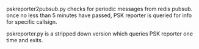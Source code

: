 pskreporter2pubsub.py checks for periodic messages from redis 
pubsub. once no less than 5 minutes have passed, PSK reporter 
is queried for info for specific callsign.

pskreporter.py is a stripped down version which queries PSK 
reporter one time and exits.